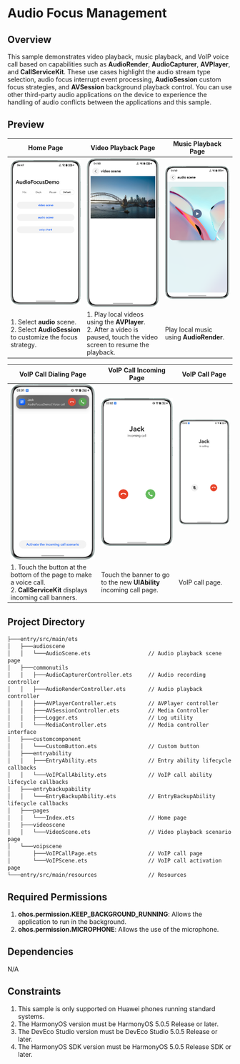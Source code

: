 # Audio Focus Management

## Overview

This sample demonstrates video playback, music playback, and VoIP voice call based on capabilities such as **AudioRender**, **AudioCapturer**, **AVPlayer**, and **CallServiceKit**. These use cases highlight the audio stream type selection, audio focus interrupt event processing, **AudioSession** custom focus strategies, and **AVSession** background playback control. You can use other third-party audio applications on the device to experience the handling of audio conflicts between the applications and this sample.

## Preview

| Home Page                                                                                 | Video Playback Page                                              | Music Playback Page                                              |
|-------------------------------------------------------------------------------------------|----------------------------------------------------|----------------------------------------------------|
| <img src='./screenshots/index.en.png' width=320>                                          | <img src='./screenshots/videoScene.en.png' width=320> | <img src='./screenshots/audioScene.en.png' width=320> |
| 1. Select **audio** scene.<br>2. Select **AudioSession** to customize the focus strategy. | 1. Play local videos using the **AVPlayer**. <br>2. After a video is paused, touch the video screen to resume the playback.        | Play local music using **AudioRender**.                                |

| VoIP Call Dialing Page                                      | VoIP Call Incoming Page                                      | VoIP Call Page                                          |
|--------------------------------------------------|--------------------------------------------------|----------------------------------------------------|
| <img src='./screenshots/voipRing.en.png' width=320> | <img src='./screenshots/voipCall.en.png' width=320> | <img src='./screenshots/voipAnswer.en.png' width=320> |
| 1. Touch the button at the bottom of the page to make a voice call.<br>2. **CallServiceKit** displays incoming call banners.      | Touch the banner to go to the new **UIAbility** incoming call page.                            | VoIP call page.                                         |

## Project Directory

```
├───entry/src/main/ets 
│   ├───audioscene 
│   │   └───AudioScene.ets                  // Audio playback scene page 
│   ├───commonutils                           
│   │   ├───AudioCapturerController.ets     // Audio recording controller 
│   │   ├───AudioRenderController.ets       // Audio playback controller 
│   │   ├───AVPlayerController.ets          // AVPlayer controller 
│   │   ├───AVSessionController.ets         // Media Controller 
│   │   ├───Logger.ets       	            // Log utility 
│   │   └───MediaController.ets             // Media controller interface 
│   ├───customcomponent                                
│   │   └───CustomButton.ets                // Custom button 
│   ├───entryability                         
│   │   ├───EntryAbility.ets                // Entry ability lifecycle callbacks 
│   │   └───VoIPCallAbility.ets             // VoIP call ability lifecycle callbacks 
│   ├───entrybackupability                   
│   │   └───EntryBackupAbility.ets          // EntryBackupAbility lifecycle callbacks 
│   ├───pages                                
│   │   └───Index.ets                       // Home page 
│   ├───videoscene                                
│   │   └───VideoScene.ets                  // Video playback scenario page 
│   └───voipscene                                 
│       ├───VoIPCallPage.ets                // VoIP call page 
│       └───VoIPScene.ets                   // VoIP call activation page 
└───entry/src/main/resources                // Resources
```

## Required Permissions
1. **ohos.permission.KEEP_BACKGROUND_RUNNING**: Allows the application to run in the background.
2. **ohos.permission.MICROPHONE**: Allows the use of the microphone.
   
## Dependencies

N/A

## Constraints

1. This sample is only supported on Huawei phones running standard systems.
2. The HarmonyOS version must be HarmonyOS 5.0.5 Release or later.
3. The DevEco Studio version must be DevEco Studio 5.0.5 Release or later.
4. The HarmonyOS SDK version must be HarmonyOS 5.0.5 Release SDK or later.

